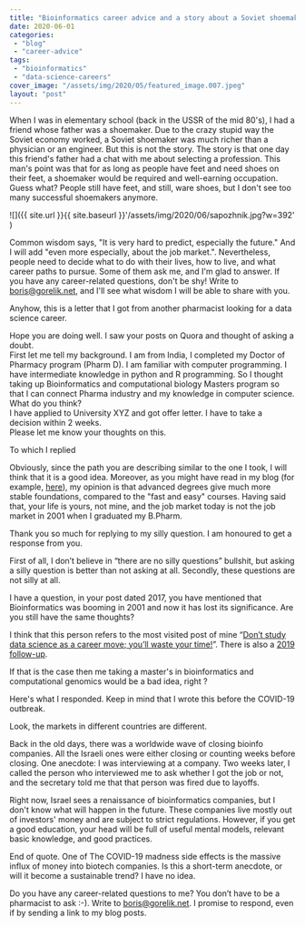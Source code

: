 ```yaml
---
title: "Bioinformatics career advice and a story about a Soviet shoemaker"
date: 2020-06-01
categories: 
 - "blog"
 - "career-advice"
tags: 
 - "bioinformatics"
 - "data-science-careers"
cover_image: "/assets/img/2020/05/featured_image.007.jpeg"
layout: "post"
---
```


When I was in elementary school (back in the USSR of the mid 80's), I had a friend whose father was a shoemaker. Due to the crazy stupid way the Soviet economy worked, a Soviet shoemaker was much richer than a physician or an engineer. But this is not the story. The story is that one day this friend's father had a chat with me about selecting a profession. This man's point was that for as long as people have feet and need shoes on their feet, a shoemaker would be required and well-earning occupation. Guess what? People still have feet, and still, ware shoes, but I don't see too many successful shoemakers anymore.

![]({{ site.url }}{{ site.baseurl }}'/assets/img/2020/06/sapozhnik.jpg?w=392' )

Common wisdom says, "It is very hard to predict, especially the future." And I will add "even more especially, about the job market.". Nevertheless, people need to decide what to do with their lives, how to live, and what career paths to pursue. Some of them ask me, and I'm glad to answer. If you have any career-related questions, don't be shy! Write to [boris@gorelik.net](mailto:boris@gorelik.net), and I'll see what wisdom I will be able to share with you.

Anyhow, this is a letter that I got from another pharmacist looking for a data science career.

Hope you are doing well. I saw your posts on Quora and thought of asking a doubt.  
First let me tell my background. I am from India, I completed my Doctor of Pharmacy program (Pharm D). I am familiar with computer programming. I have intermediate knowledge in python and R programming.  So I thought taking up Bioinformatics and computational biology Masters program so that I can connect Pharma industry and my knowledge in computer science.   
What do you think?   
I have applied to University XYZ and got offer letter. I have to take a decision within 2 weeks.  
Please let me know your thoughts on this.

To which I replied

Obviously, since the path you are describing similar to the one I took, I will think that it is a good idea. Moreover, as you might have read in my blog (for example, [here](https://gorelik.net/2019/03/07/the-data-science-umbrella-or-should-you-study-data-science-as-a-career-move-the-2019-edition/)), my opinion is that advanced degrees give much more stable foundations, compared to the "fast and easy" courses. Having said that, your life is yours, not mine, and the job market today is not the job market in 2001 when I graduated my B.Pharm.

Thank you so much for replying to my silly question. I am honoured to get a response from you.

First of all, I don’t believe in “there are no silly questions” bullshit, but asking a silly question is better than not asking at all. Secondly, these questions are not silly at all.

I have a question, in your post dated 2017, you have mentioned that Bioinformatics was booming in 2001 and now it has lost its significance. Are you still have the same thoughts?

I think that this person refers to the most visited post of mine “[Don’t study data science as a career move; you’ll waste your time!](https://gorelik.net/2017/05/29/dont-study-data-science/)”.  There is also a [2019 follow-up](https://gorelik.net/2019/03/07/the-data-science-umbrella-or-should-you-study-data-science-as-a-career-move-the-2019-edition/).

If that is the case then me taking a master's in bioinformatics and computational genomics would be a bad idea, right ?

Here's what I responded. Keep in mind that I wrote this before the COVID-19 outbreak.

Look, the markets in different countries are different.

Back in the old days, there was a worldwide wave of closing bioinfo companies. All the Israeli ones were either closing or counting weeks before closing. One anecdote: I was interviewing at a company. Two weeks later, I called the person who interviewed me to ask whether I got the job or not, and the secretary told me that that person was fired due to layoffs.

Right now, Israel sees a renaissance of bioinformatics companies, but I don't know what will happen in the future. These companies live mostly out of investors' money and are subject to strict regulations. However, if you get a good education, your head will be full of useful mental models, relevant basic knowledge, and good practices.

End of quote. One of The COVID-19 madness side effects is the massive influx of money into biotech companies. Is this a short-term anecdote, or will it become a sustainable trend? I have no idea.

Do you have any career-related questions to me? You don’t have to be a pharmacist to ask :-). Write to [boris@gorelik.net](mailto:boris@gorelik.net). I promise to respond, even if by sending a link to my blog posts.
